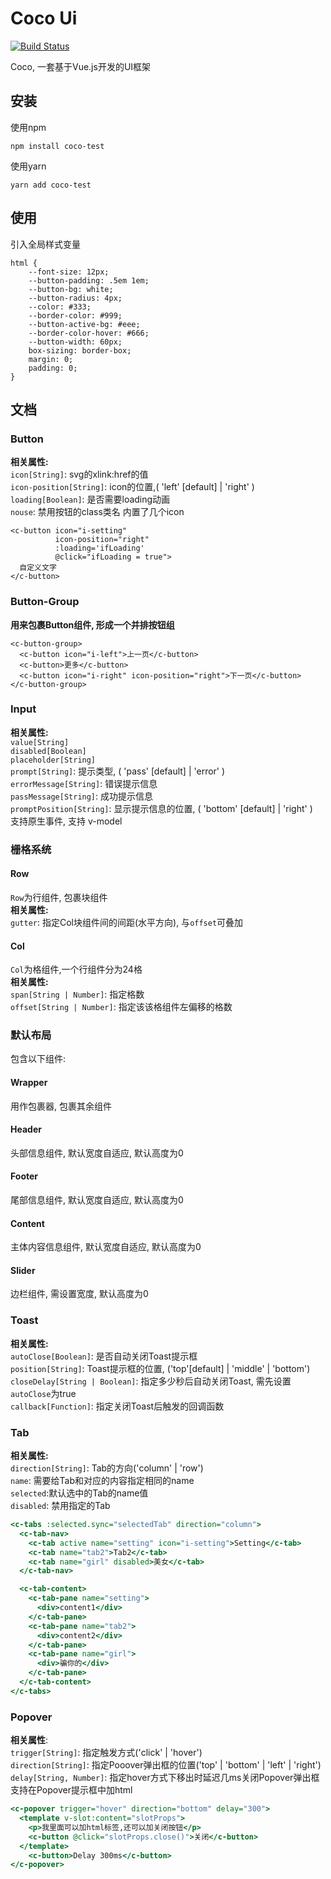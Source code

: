 # Coco Ui
[![Build Status](https://travis-ci.org/zenglinan/Coco-UI.svg?branch=master)](https://travis-ci.org/zenglinan/Coco-UI)
<br>

Coco, 一套基于Vue.js开发的UI框架
## 安装
使用npm
```
npm install coco-test
```
使用yarn
```
yarn add coco-test
```
## 使用
引入全局样式变量
```
html {
    --font-size: 12px;
    --button-padding: .5em 1em;
    --button-bg: white;
    --button-radius: 4px;
    --color: #333;
    --border-color: #999;
    --button-active-bg: #eee;
    --border-color-hover: #666;
    --button-width: 60px;
    box-sizing: border-box;
    margin: 0;
    padding: 0;
}
```
## 文档
### Button
**相关属性:**<br>
```icon[String]```: svg的xlink:href的值<br>
```icon-position[String]```: icon的位置,( 'left' [default] | 'right' )
```loading[Boolean]```: 是否需要loading动画<br>
```nouse```: 禁用按钮的class类名
内置了几个icon<br>

```
<c-button icon="i-setting"
          icon-position="right"
          :loading='ifLoading'
          @click="ifLoading = true">
  自定义文字
</c-button>
```

### Button-Group
**用来包裹Button组件, 形成一个并排按钮组**<br>
```
<c-button-group>
  <c-button icon="i-left">上一页</c-button>
  <c-button>更多</c-button>
  <c-button icon="i-right" icon-position="right">下一页</c-button>
</c-button-group>
```

### Input
**相关属性:**<br>
```value[String]```<br>
```disabled[Boolean]```<br>
```placeholder[String]```<br>
```prompt[String]```: 提示类型, ( 'pass' [default] | 'error' )<br>
```errorMessage[String]```: 错误提示信息<br>
```passMessage[String]```: 成功提示信息<br>
```promptPosition[String]```: 显示提示信息的位置, ( 'bottom' [default] | 'right' )<br>
支持原生事件, 支持 v-model

### 栅格系统
#### Row
```Row```为行组件, 包裹块组件<br>
**相关属性:**<br>
```gutter```: 指定Col块组件间的间距(水平方向), 与```offset```可叠加<br>

#### Col
```Col```为格组件,一个行组件分为24格<br>
**相关属性:**<br>
```span[String | Number]```: 指定格数<br>
```offset[String | Number]```: 指定该该格组件左偏移的格数<br>

### 默认布局
包含以下组件: <br>
#### Wrapper
用作包裹器, 包裹其余组件

#### Header
头部信息组件, 默认宽度自适应, 默认高度为0

#### Footer
尾部信息组件, 默认宽度自适应, 默认高度为0

#### Content
主体内容信息组件, 默认宽度自适应, 默认高度为0

#### Slider
边栏组件, 需设置宽度, 默认高度为0

### Toast
**相关属性:**<br>
```autoClose[Boolean]```: 是否自动关闭Toast提示框<br>
```position[String]```: Toast提示框的位置, ('top'[default] | 'middle' | 'bottom')<br>
```closeDelay[String | Boolean]```: 指定多少秒后自动关闭Toast, 需先设置```autoClose```为true<br>
```callback[Function]```: 指定关闭Toast后触发的回调函数

### Tab
**相关属性:**<br>
```direction[String]```: Tab的方向('column' | 'row')<br>
```name```: 需要给Tab和对应的内容指定相同的name<br>
```selected```:默认选中的Tab的name值<br>
```disabled```: 禁用指定的Tab
```asp
<c-tabs :selected.sync="selectedTab" direction="column">
  <c-tab-nav>
    <c-tab active name="setting" icon="i-setting">Setting</c-tab>
    <c-tab name="tab2">Tab2</c-tab>
    <c-tab name="girl" disabled>美女</c-tab>
  </c-tab-nav>

  <c-tab-content>
    <c-tab-pane name="setting">
      <div>content1</div>
    </c-tab-pane>
    <c-tab-pane name="tab2">
      <div>content2</div>
    </c-tab-pane>
    <c-tab-pane name="girl">
      <div>骗你的</div>
    </c-tab-pane>
  </c-tab-content>
</c-tabs>
```
### Popover
**相关属性**:<br>
```trigger[String]```: 指定触发方式('click' | 'hover')<br>
```direction[String]```: 指定Pooover弹出框的位置('top' | 'bottom' | 'left' | 'right')<br>
```delay[String, Number]```: 指定hover方式下移出时延迟几ms关闭Popover弹出框<br>
支持在Popover提示框中加html
```asp
<c-popover trigger="hover" direction="bottom" delay="300">
  <template v-slot:content="slotProps">
    <p>我里面可以加html标签,还可以加关闭按钮</p>
    <c-button @click="slotProps.close()">关闭</c-button>
  </template>
    <c-button>Delay 300ms</c-button>
</c-popover>
```
